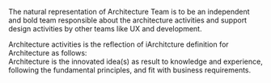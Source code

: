 The natural representation of Architecture Team is to be an independent and bold team responsible about the architecture activities and support design activities by other teams like UX and development.


Architecture activities is the reflection of iArchitcture definition for Architecture as follows:</br>
Architecture is the innovated idea(s) as result to knowledge and experience, following the fundamental principles, and fit with business requirements.
